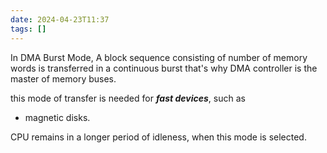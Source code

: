 ```yaml
---
date: 2024-04-23T11:37
tags: []
---
```

In DMA Burst Mode,
A block sequence consisting of number of memory words is transferred in a continuous burst 
that's why DMA controller is the master of memory buses.

this mode of transfer is needed for ***fast devices***, such as
- magnetic disks.

CPU remains in a longer period of idleness, when this mode is selected.